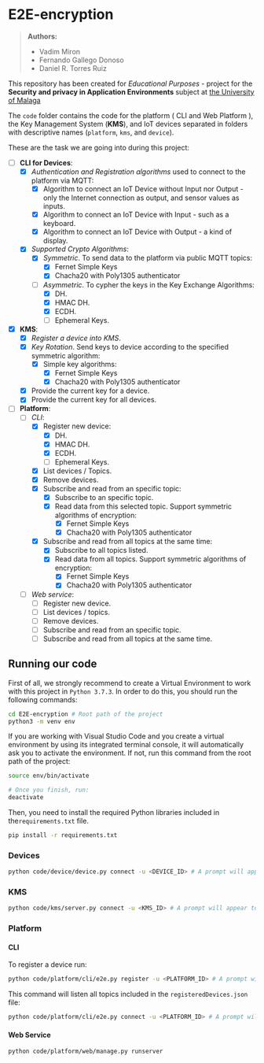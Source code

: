 # E2E-encryption

> **Authors:**
>
> - Vadim Miron
> - Fernando Gallego Donoso
> - Daniel R. Torres Ruiz

This repository has been created for *Educational Purposes* - project for the **Security and privacy in Application Environments** subject at [the University of Malaga](https://www.uma.es/)

The `code` folder contains the code for the platform ( CLI and Web Platform ), the Key Management System (**KMS**), and IoT devices separated in folders with descriptive names (`platform`, `kms`, and `device`).

These are the task we are going into during this project:

- [ ] **CLI for Devices**:
  - [x] *Authentication and Registration algorithms* used to connect to the platform via MQTT:
    - [x] Algorithm to connect an IoT Device without Input nor Output - only the Internet connection as output, and sensor values as inputs.
    - [x] Algorithm to connect an IoT Device with Input - such as a keyboard.
    - [x] Algorithm to connect an IoT Device with Output - a kind of display.
  - [x] *Supported Crypto Algorithms*:
    - [x] *Symmetric*. To send data to the platform via public MQTT topics:
      - [x] Fernet Simple Keys
      - [x] Chacha20 with Poly1305 authenticator
    - [ ] *Asymmetric*. To cypher the keys in the Key Exchange Algorithms:
      - [x] DH.
      - [x] HMAC DH.
      - [x] ECDH.
      - [ ] Ephemeral Keys.
- [x] **KMS**:
  - [x] *Register a device into KMS*.
  - [x] *Key Rotation*. Send keys to device according to the specified symmetric algorithm:
    - [x] Simple key algorithms:
      - [x] Fernet Simple Keys
      - [x] Chacha20 with Poly1305 authenticator
  - [x] Provide the current key for a device.
  - [x] Provide the current key for all devices.
- [ ] **Platform**:
  - [ ] *CLI*:
    - [x] Register new device:
      - [x] DH.
      - [x] HMAC DH.
      - [x] ECDH.
      - [ ] Ephemeral Keys.
    - [x] List devices / Topics.
    - [x] Remove devices.
    - [x] Subscribe and read from an specific topic:
      - [x] Subscribe to an specific topic.
      - [x] Read data from this selected topic. Support symmetric algorithms of encryption:
        - [x] Fernet Simple Keys
        - [x] Chacha20 with Poly1305 authenticator
    - [x] Subscribe and read from all topics at the same time:
      - [x] Subscribe to all topics listed.
      - [x] Read data from all topics. Support symmetric algorithms of encryption:
        - [x] Fernet Simple Keys
        - [x] Chacha20 with Poly1305 authenticator
  - [ ] *Web service*:
    - [ ] Register new device.
    - [ ] List devices / topics.
    - [ ] Remove devices.
    - [ ] Subscribe and read from an specific topic.
    - [ ] Subscribe and read from all topics at the same time.

## Running our code

First of all, we strongly recommend to create a Virtual Environment to work with this project in `Python 3.7.3`. In order to do this, you should run the following commands:

```bash
cd E2E-encryption # Root path of the project
python3 -m venv env
```

If you are working with Visual Studio Code and you create a virtual environment by using its integrated terminal console, it will automatically ask you to activate the environment. If not, run this command from the root path of the project:

```bash
source env/bin/activate

# Once you finish, run:
deactivate
```

Then, you need to install the required Python libraries included in the`requirements.txt` file.

```bash
pip install -r requirements.txt
```

### Devices

```bash
python code/device/device.py connect -u <DEVICE_ID> # A prompt will appear to introduce the password. Alternatively, include `-p <DEVICE_PASSWORD>`
```

### KMS

```bash
python code/kms/server.py connect -u <KMS_ID> # A prompt will appear to introduce the password. Alternatively, include `-p <KMS_PASSWORD>`
```

### Platform

#### CLI

To register a device run:

```bash
python code/platform/cli/e2e.py register -u <PLATFORM_ID> # A prompt will appear to introduce the password. Alternatively, include `-p <PLATFORM_PASSWORD>`
```

This command will listen all topics included in the `registeredDevices.json` file:

```bash
python code/platform/cli/e2e.py connect -u <PLATFORM_ID> # A prompt will appear to introduce the password
```

#### Web Service

```bash
python code/platform/web/manage.py runserver
```
